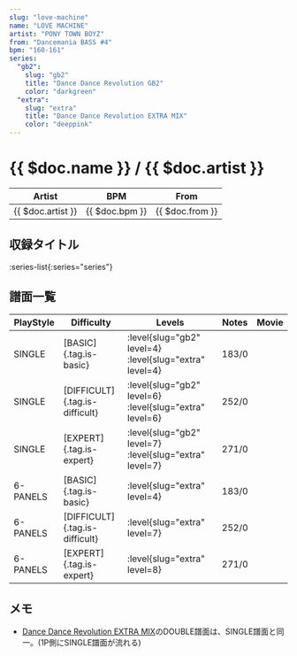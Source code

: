 ```yaml
---
slug: "love-machine"
name: "LOVE MACHINE"
artist: "PONY TOWN BOYZ"
from: "Dancemania BASS #4"
bpm: "160-161"
series:
  "gb2":
    slug: "gb2"
    title: "Dance Dance Revolution GB2"
    color: "darkgreen"
  "extra":
    slug: "extra"
    title: "Dance Dance Revolution EXTRA MIX"
    color: "deeppink"
---
```


# {{ $doc.name }} / {{ $doc.artist }}

|Artist|BPM|From|
|------|---|----|
|{{ $doc.artist }}|{{ $doc.bpm }}|{{ $doc.from }}|

## 収録タイトル

:series-list{:series="series"}

## 譜面一覧

|PlayStyle|Difficulty|Levels|Notes|Movie|
|---------|----------|------|-----|-----|
|SINGLE|[BASIC]{.tag.is-basic}|:level{slug="gb2" level=4} :level{slug="extra" level=4}|183/0||
|SINGLE|[DIFFICULT]{.tag.is-difficult}|:level{slug="gb2" level=6} :level{slug="extra" level=6}|252/0||
|SINGLE|[EXPERT]{.tag.is-expert}|:level{slug="gb2" level=7} :level{slug="extra" level=7}|271/0||
|6-PANELS|[BASIC]{.tag.is-basic}|:level{slug="extra" level=4}|183/0||
|6-PANELS|[DIFFICULT]{.tag.is-difficult}|:level{slug="extra" level=7}|252/0||
|6-PANELS|[EXPERT]{.tag.is-expert}|:level{slug="extra" level=8}|271/0||

## メモ

- [Dance Dance Revolution EXTRA MIX](/series/extra)のDOUBLE譜面は、SINGLE譜面と同一。(1P側にSINGLE譜面が流れる)

